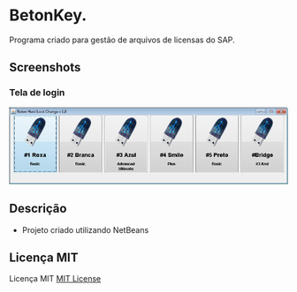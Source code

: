 # BetonKey.

Programa criado para gestão de arquivos de licensas do SAP.

## Screenshots

### Tela de login
![tela_principal](./.dev/screenshots/tela_principal.png)

## Descrição
- Projeto criado utilizando NetBeans

## Licença MIT
Licença MIT [MIT License](LICENSE)
